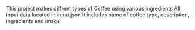 This project makes diffrent types of Coffee using various ingredients
All input data located in input.json
It includes name of coffee type, description, ingredients and image

